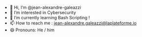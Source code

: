 - 👋 Hi, I’m @jean-alexandre-galeazzi
- 👀 I’m interested in Cybersecurity
- 🌱 I’m currently learning Bash Scripting !
- 📫 How to reach me : jean-alexandre.galeazzi@laplateforme.io
- 😄 Pronouns: He / him

<!---
jean-alexandre-galeazzi/jean-alexandre-galeazzi is a ✨ special ✨ repository because its `README.md` (this file) appears on your GitHub profile.
You can click the Preview link to take a look at your changes.
--->
